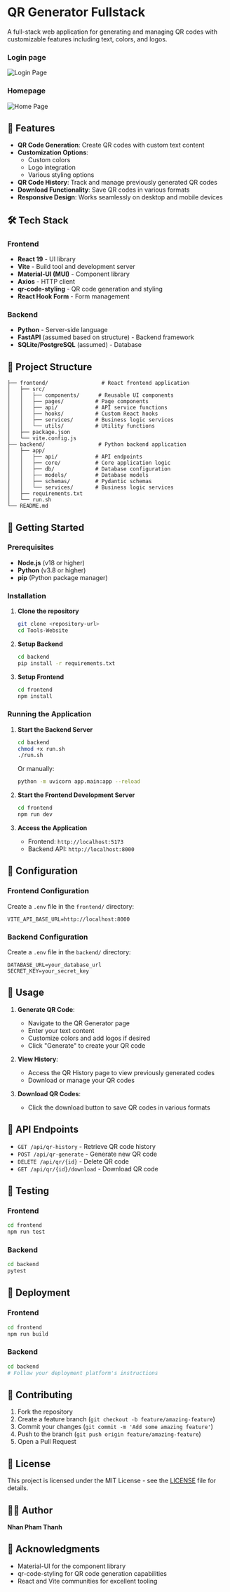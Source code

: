 # QR Generator Fullstack

A full-stack web application for generating and managing QR codes with customizable features including text, colors, and logos.

### Login page

![Login Page](./resources/login-page.jpg)

### Homepage

![Home Page](./resources/home-page.jpg)

## 🚀 Features

- **QR Code Generation**: Create QR codes with custom text content
- **Customization Options**: 
  - Custom colors
  - Logo integration
  - Various styling options
- **QR Code History**: Track and manage previously generated QR codes
- **Download Functionality**: Save QR codes in various formats
- **Responsive Design**: Works seamlessly on desktop and mobile devices

## 🛠️ Tech Stack

### Frontend
- **React 19** - UI library
- **Vite** - Build tool and development server
- **Material-UI (MUI)** - Component library
- **Axios** - HTTP client
- **qr-code-styling** - QR code generation and styling
- **React Hook Form** - Form management

### Backend
- **Python** - Server-side language
- **FastAPI** (assumed based on structure) - Backend framework
- **SQLite/PostgreSQL** (assumed) - Database

## 📁 Project Structure

```
├── frontend/                 # React frontend application
│   ├── src/
│   │   ├── components/      # Reusable UI components
│   │   ├── pages/          # Page components
│   │   ├── api/            # API service functions
│   │   ├── hooks/          # Custom React hooks
│   │   ├── services/       # Business logic services
│   │   └── utils/          # Utility functions
│   ├── package.json
│   └── vite.config.js
├── backend/                 # Python backend application
│   ├── app/
│   │   ├── api/            # API endpoints
│   │   ├── core/           # Core application logic
│   │   ├── db/             # Database configuration
│   │   ├── models/         # Database models
│   │   ├── schemas/        # Pydantic schemas
│   │   └── services/       # Business logic services
│   ├── requirements.txt
│   └── run.sh
└── README.md
```

## 🚦 Getting Started

### Prerequisites

- **Node.js** (v18 or higher)
- **Python** (v3.8 or higher)
- **pip** (Python package manager)

### Installation

1. **Clone the repository**
   ```bash
   git clone <repository-url>
   cd Tools-Website
   ```

2. **Setup Backend**
   ```bash
   cd backend
   pip install -r requirements.txt
   ```

3. **Setup Frontend**
   ```bash
   cd frontend
   npm install
   ```

### Running the Application

1. **Start the Backend Server**
   ```bash
   cd backend
   chmod +x run.sh
   ./run.sh
   ```
   Or manually:
   ```bash
   python -m uvicorn app.main:app --reload
   ```

2. **Start the Frontend Development Server**
   ```bash
   cd frontend
   npm run dev
   ```

3. **Access the Application**
   - Frontend: `http://localhost:5173`
   - Backend API: `http://localhost:8000`

## 🔧 Configuration

### Frontend Configuration
Create a `.env` file in the `frontend/` directory:
```env
VITE_API_BASE_URL=http://localhost:8000
```

### Backend Configuration
Create a `.env` file in the `backend/` directory:
```env
DATABASE_URL=your_database_url
SECRET_KEY=your_secret_key
```

## 📝 Usage

1. **Generate QR Code**:
   - Navigate to the QR Generator page
   - Enter your text content
   - Customize colors and add logos if desired
   - Click "Generate" to create your QR code

2. **View History**:
   - Access the QR History page to view previously generated codes
   - Download or manage your QR codes

3. **Download QR Codes**:
   - Click the download button to save QR codes in various formats

## 📱 API Endpoints

- `GET /api/qr-history` - Retrieve QR code history
- `POST /api/qr-generate` - Generate new QR code
- `DELETE /api/qr/{id}` - Delete QR code
- `GET /api/qr/{id}/download` - Download QR code

## 🧪 Testing

### Frontend
```bash
cd frontend
npm run test
```

### Backend
```bash
cd backend
pytest
```

## 🚀 Deployment

### Frontend
```bash
cd frontend
npm run build
```

### Backend
```bash
cd backend
# Follow your deployment platform's instructions
```

## 🤝 Contributing

1. Fork the repository
2. Create a feature branch (`git checkout -b feature/amazing-feature`)
3. Commit your changes (`git commit -m 'Add some amazing feature'`)
4. Push to the branch (`git push origin feature/amazing-feature`)
5. Open a Pull Request

## 📄 License

This project is licensed under the MIT License - see the [LICENSE](LICENSE) file for details.

## 👨‍💻 Author

**Nhan Pham Thanh**

## 🙏 Acknowledgments

- Material-UI for the component library
- qr-code-styling for QR code generation capabilities
- React and Vite communities for excellent tooling